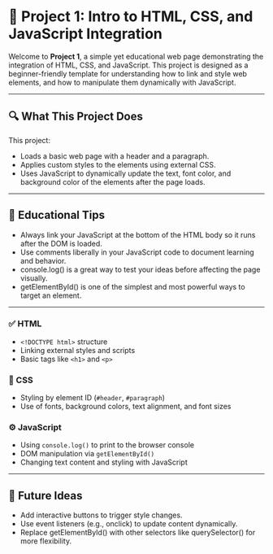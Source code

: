 # 🛫 Project 1: Intro to HTML, CSS, and JavaScript Integration

Welcome to **Project 1**, a simple yet educational web page demonstrating the integration of HTML, CSS, and JavaScript. 
This project is designed as a beginner-friendly template for understanding how to link and style web elements, 
and how to manipulate them dynamically with JavaScript.

---

## 🔍 What This Project Does

This project:

- Loads a basic web page with a header and a paragraph.
- Applies custom styles to the elements using external CSS.
- Uses JavaScript to dynamically update the text, font color, and background color of the elements after the page loads.

---

## 🧠 Educational Tips
- Always link your JavaScript at the bottom of the HTML body so it runs after the DOM is loaded.
- Use comments liberally in your JavaScript code to document learning and behavior.
- console.log() is a great way to test your ideas before affecting the page visually.
- getElementById() is one of the simplest and most powerful ways to target an element.

---

### ✅ HTML
- `<!DOCTYPE html>` structure
- Linking external styles and scripts
- Basic tags like `<h1>` and `<p>`

### 🎨 CSS
- Styling by element ID (`#header`, `#paragraph`)
- Use of fonts, background colors, text alignment, and font sizes

### ⚙️ JavaScript
- Using `console.log()` to print to the browser console
- DOM manipulation via `getElementById()`
- Changing text content and styling with JavaScript

---

## 📝 Future Ideas
- Add interactive buttons to trigger style changes.
- Use event listeners (e.g., onclick) to update content dynamically.
- Replace getElementById() with other selectors like querySelector() for more flexibility.


